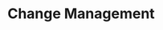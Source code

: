 ---
title: Change Management
linkTitle: "Change Management"
description: "Change Management의 개요 및 설치, 기능에 대하여 설명한다."
url: /egovframe-development/configuration-management-tool/change-management
menu:
  depth:
    weight: 1
    parent: "configuration-management-tool"
    identifier: "change-management"
---